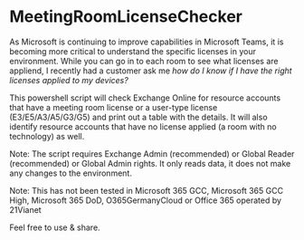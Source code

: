 # MeetingRoomLicenseChecker

As Microsoft is continuing to improve capabilities in Microsoft Teams, it is becoming more critical to understand the specific licenses in your environment.   While you can go in to each room to see what licenses are appliend, I recently had a customer ask me *how do I know if I have the right licenses applied to my devices?*


This powershell script will check Exchange Online for resource accounts that have a meeting room license or a user-type license (E3/E5/A3/A5/G3/G5) and
print out a table with the details.  It will also identify resource accounts that have no license applied (a room with no technology) as well. 

Note: The script requires  Exchange Admin (recommended) or Global Reader (recommended)  or Global Admin rights. It only reads data, it does not make any changes to the environment.


Note:  This has not been tested in Microsoft 365 GCC, Microsoft 365 GCC High, Microsoft 365 DoD, O365GermanyCloud or Office 365 operated by 21Vianet

Feel free to use & share.
